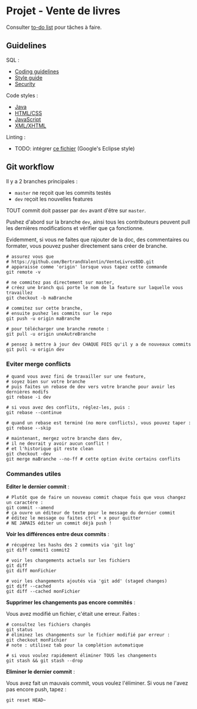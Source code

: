 # Projet - Vente de livres

Consulter [to-do list](TODO.md) pour tâches à faire.

## Guidelines

SQL :

* [Coding guidelines](https://dev.mysql.com/doc/dev/mysql-server/latest/PAGE_CODING_GUIDELINES.html)
* [Style guide](http://www.sqlstyle.guide/)
* [Security](https://dev.mysql.com/doc/refman/5.7/en/security-guidelines.html)

Code styles :

* [Java](https://google.github.io/styleguide/javaguide.html)
* [HTML/CSS](https://google.github.io/styleguide/htmlcssguide.html)
* [JavaScript](https://google.github.io/styleguide/jsguide.html)
* [XML/XHTML](https://google.github.io/styleguide/xmlstyle.html)

Linting : 

* TODO: intégrer [ce fichier](https://github.com/google/styleguide/blob/gh-pages/eclipse-java-google-style.xml) (Google's Eclipse style)

## Git workflow

Il y a 2 branches principales :

* `master` ne reçoit que les commits testés
* `dev` reçoit les nouvelles features

TOUT commit doit passer par `dev` avant d'être sur `master`.

Pushez d'abord sur la branche `dev`, ainsi tous les contributeurs peuvent pull les dernières modifications et vérifier que ça fonctionne.

Evidemment, si vous ne faites que rajouter de la doc, des commentaires ou formater, vous pouvez pusher directement sans créer de branche.

```shell
# assurez vous que 
# https://github.com/BertrandValentin/VenteLivresBDD.git
# apparaisse comme 'origin' lorsque vous tapez cette commande
git remote -v

# ne commitez pas directement sur master,
# créez une branch qui porte le nom de la feature sur laquelle vous travaillez
git checkout -b maBranche

# commitez sur cette branche,
# ensuite pushez les commits sur le repo
git push -u origin maBranche

# pour télécharger une branche remote :
git pull -u origin uneAutreBranche

# pensez à mettre à jour dev CHAQUE FOIS qu'il y a de nouveaux commits
git pull -u origin dev
```

### Eviter merge conflicts

```shell
# quand vous avez fini de travailler sur une feature,
# soyez bien sur votre branche
# puis faites un rebase de dev vers votre branche pour avoir les dernières modifs
git rebase -i dev

# si vous avez des conflits, réglez-les, puis :
git rebase --continue

# quand un rebase est terminé (no more conflicts), vous pouvez taper :
git rebase --skip

# maintenant, mergez votre branche dans dev,
# il ne devrait y avoir aucun conflit !
# et l'historique git reste clean
git checkout -dev
git merge maBranche --no-ff # cette option évite certains conflits
```

### Commandes utiles

**Editer le dernier commit** :

```shell
# Plutôt que de faire un nouveau commit chaque fois que vous changez un caractère :
git commit --amend
# ça ouvre un éditeur de texte pour le message du dernier commit
# éditez le message ou faites ctrl + x pour quitter
# NE JAMAIS éditer un commit déjà push !
```

**Voir les différences entre deux commits** :

```shell
# récupérez les hashs des 2 commits via 'git log'
git diff commit1 commit2

# voir les changements actuels sur les fichiers
git diff
git diff monFichier

# voir les changements ajoutés via 'git add' (staged changes)
git diff --cached
git diff --cached monFichier
```

**Supprimer les changements pas encore commités** :

Vous avez modifié un fichier, c'était une erreur. Faites :

```shell
# consultez les fichiers changés
git status
# éliminez les changements sur le fichier modifié par erreur :
git checkout monFichier
# note : utilisez tab pour la complétion automatique

# si vous voulez rapidement éliminer TOUS les changements
git stash && git stash --drop
```

**Eliminer le dernier commit** :

Vous avez fait un mauvais commit, vous voulez l'éliminer. Si vous ne l'avez pas encore push, tapez :

```shell
git reset HEAD~
```



